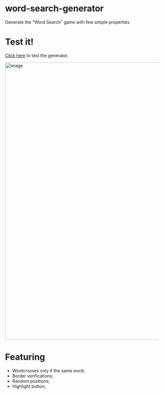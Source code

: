 # word-search-generator
Generate the "Word Search" game with few simple properties

# Test it!
[Click here](https://rafaelrrgarcia.github.io/word-search-generator/) to test the generator.

<img width="906" alt="image" src="https://user-images.githubusercontent.com/6144953/208769402-90e3c0a4-e3c5-4d71-a47b-cc2d1589202c.png">

# Featuring
- Wordcrosses only if the same word;
- Border verifications;
- Random positions;
- Highlight button;
